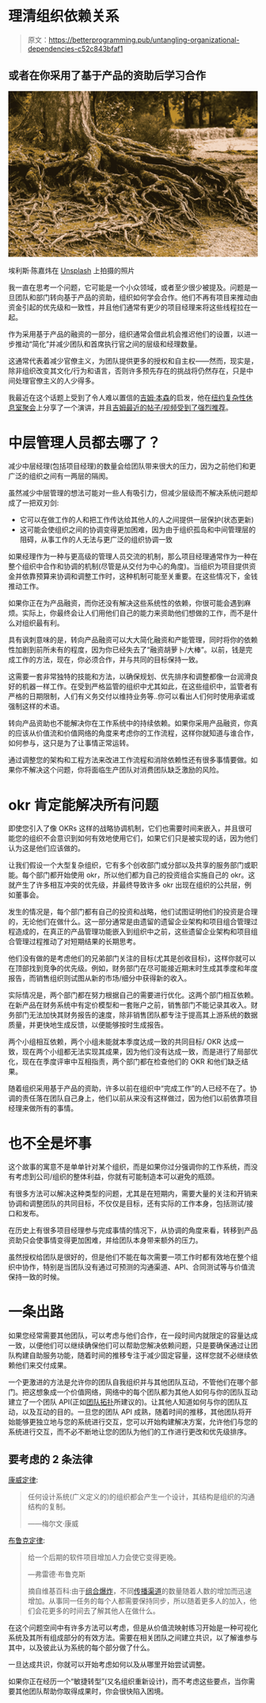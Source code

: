 # 理清组织依赖关系

> 原文：<https://betterprogramming.pub/untangling-organizational-dependencies-c52c843bfaf1>

## 或者在你采用了基于产品的资助后学习合作

![](img/c2d5ff4dfea8add2b3a8e6306a3d8b67.png)

埃利斯·陈嘉炜在 [Unsplash](https://unsplash.com/s/photos/complex?utm_source=unsplash&utm_medium=referral&utm_content=creditCopyText) 上拍摄的照片

我一直在思考一个问题，它可能是一个小众领域，或者至少很少被提及。问题是一旦团队和部门转向基于产品的资助，组织如何学会合作。他们不再有项目来推动由资金引起的优先级和一致性，并且他们通常有更少的项目经理来将这些线程拉在一起。

作为采用基于产品的融资的一部分，组织通常会借此机会推迟他们的设置，以进一步推动“简化”并减少团队和首席执行官之间的层级和经理数量。

这通常代表着减少官僚主义，为团队提供更多的授权和自主权——然而，现实是，除非组织改变其文化/行为和语言，否则许多预先存在的挑战将仍然存在，只是中间处理官僚主义的人少得多。

我最近在这个话题上受到了令人难以置信的[吉姆·本森](https://medium.com/@ourfounder)的启发，他在[纽约复杂性休息室聚会](https://vimeo.com/705564822)上分享了一个演讲，并且[吉姆最近的帖子/视频受到了强烈推荐](https://medium.com/whats-your-modus/death-to-dependencies-206e77370e4d)。

# 中层管理人员都去哪了？

减少中层经理(包括项目经理)的数量会给团队带来很大的压力，因为之前他们和更广泛的组织之间有一两层的隔阂。

虽然减少中层管理的想法可能对一些人有吸引力，但减少层级而不解决系统问题却成了一把双刃剑:

*   它可以在做工作的人和把工作传达给其他人的人之间提供一层保护(状态更新)
*   这可能会使组织之间的协调变得更加困难，因为由于组织孤岛和中间管理层的阻碍，从事工作的人无法与更广泛的组织协调一致

如果经理作为一种与更高级的管理人员交流的机制，那么项目经理通常作为一种在整个组织中合作和协调的机制(尽管是从交付为中心的角度)。当组织为项目提供资金并依靠预算来协调和调整工作时，这种机制可能至关重要。在这些情况下，金钱推动工作。

如果你正在为产品融资，而你还没有解决这些系统性的依赖，你很可能会遇到麻烦。实际上，你最终会让人们用他们自己的能力来资助他们想做的工作，而不是什么对组织最有利。

具有讽刺意味的是，转向产品融资可以大大简化融资和产能管理，同时将你的依赖性加剧到前所未有的程度，因为你已经失去了“融资胡萝卜/大棒”。以前，钱是完成工作的方法，现在，你必须合作，并与共同的目标保持一致。

这需要一套非常独特的技能和方法，以确保规划、优先排序和调整都像一台润滑良好的机器一样工作。在受到严格监管的组织中尤其如此，在这些组织中，监管者有严格的日期限制，人们有义务交付以维持业务等..你可以看出人们何时使用承诺或强制这样的术语。

转向产品资助也不能解决你在工作系统中的持续依赖。如果你采用产品融资，你真的应该从价值流和价值网络的角度来考虑你的工作流程，这样你就知道与谁合作，如何参与，这只是为了让事情正常运转。

通过调整您的架构和工程方法来改进工作流程和消除依赖性还有很多事情要做。如果你不解决这个问题，你将面临生产团队对消费团队缺乏激励的风险。

# okr 肯定能解决所有问题

即使您引入了像 OKRs 这样的战略协调机制，它们也需要时间来嵌入，并且很可能您的组织不会意识到如何有效地使用它们，如果它们只是被实现的话，因为他们认为这是他们应该做的。

让我们假设一个大型复杂组织，它有多个创收部门或分部以及共享的服务部门或职能。每个部门都开始使用 okr，所以他们都为自己的投资组合实施自己的 okr。这就产生了许多相互冲突的优先级，并最终导致许多 okr 出现在组织的公共层，例如董事会。

发生的情况是，每个部门都有自己的投资和战略，他们试图证明他们的投资是合理的，无论他们在做什么。这一部分通常是由遗留的遗留企业架构和项目组合管理过程造成的，在真正的产品管理功能嵌入到组织中之前，这些遗留企业架构和项目组合管理过程推动了对短期结果的长期思考。

他们没有做的是考虑他们的兄弟部门关注的目标(尤其是创收目标)，这样你就可以在顶部找到竞争的优先级。例如，财务部门在尽可能接近期末时生成其季度和年度报告，而销售组织则试图从新的市场/细分中获得新的收入。

实际情况是，两个部门都在努力根据自己的需要进行优化。这两个部门相互依赖。在新产品在财务系统中有定价模型和一套账户之前，销售部门不能记录其收入。财务部门无法加快其财务报告的速度，除非销售团队都专注于提高其上游系统的数据质量，并更快地生成反馈，以便能够按时生成报告。

两个小组相互依赖，两个小组未能就本季度达成一致的共同目标/ OKR 达成一致，现在两个小组都无法实现其成果，因为他们没有达成一致，而是进行了局部优化，现在在季度评审中互相指责，两个部门都在检查他们的 OKR 和他们缺乏结果。

随着组织采用基于产品的资助，许多以前在组织中“完成工作”的人已经不在了。协调的责任落在团队自己身上，他们以前从来没有这样做过，因为他们以前依靠项目经理来做所有的事情。

# 也不全是坏事

这个故事的寓意不是单单针对某个组织，而是如果你过分强调你的工作系统，而没有考虑到公司/组织的整体利益，你就有可能制造本可以避免的瓶颈。

有很多方法可以解决这种类型的问题，尤其是在短期内，需要大量的关注和开销来协调和调整团队的共同目标，不仅仅是目标，还有实际的工作本身，包括测试/接口和发布。

在历史上有很多项目经理参与完成事情的情况下，从协调的角度来看，转移到产品资助只会使事情变得更加困难，并给团队本身带来额外的压力。

虽然授权给团队是很好的，但是他们不能在每次需要一项工作时都有效地在整个组织中协作，特别是当团队没有通过可预测的沟通渠道、API、合同测试等与价值流保持一致的时候。

# 一条出路

如果您经常需要其他团队，可以考虑与他们合作，在一段时间内就限定的容量达成一致，以便他们可以继续确保他们可以帮助您解决依赖问题，只是要确保通过让团队构建自助服务功能，随着时间的推移专注于减少固定容量，这样您就不必继续依赖他们来交付成果。

一个更激进的方法是允许你的团队自我组织并与其他团队互动，不管他们在哪个部门。把这想象成一个价值网络，网络中的每个团队都为其他人如何与你的团队互动建立了一个团队 API(正如[团队拓扑](https://github.com/TeamTopologies/Team-API-template)所建议的)。让其他人知道如何与你的团队互动，以及互动的目的。一旦您的团队 API 成熟，随着时间的推移，其他团队将开始能够更独立地与您的系统进行交互，您可以开始构建解决方案，允许他们与您的系统进行交互，而不必不断地让您的团队为他们的工作进行更改和优先级排序。

## **要考虑的 2 条法律**

[康威定律](https://en.wikipedia.org/wiki/Conway%27s_law):

> 任何设计系统(广义定义的)的组织都会产生一个设计，其结构是组织的沟通结构的复制。
> 
> ——梅尔文·康威

[布鲁克定律](https://en.wikipedia.org/wiki/Brooks%27s_law):

> 给一个后期的软件项目增加人力会使它变得更晚。
> 
> —弗雷德·布鲁克斯
> 
> 摘自维基百科:由于[组合爆炸](https://en.wikipedia.org/wiki/Combinatorial_explosion_(communication))，不同[传播渠道](https://en.wikipedia.org/wiki/Communication_channel)的数量随着人数的增加而迅速增加。从事同一任务的每个人都需要保持同步，所以随着更多人的加入，他们会花更多的时间去了解其他人在做什么。

在这个问题空间中有许多方法可以考虑，但是从价值流映射练习开始是一种可视化系统及其所有组成部分的有效方法。需要在相关团队之间建立共识，以了解谁参与其中，以及彼此认为系统的每个部分做了什么。

一旦达成共识，你就可以开始考虑如何以及从哪里开始尝试调整。

如果你正在经历一个“敏捷转型”(又名组织重新设计)，而不考虑这些要点，当你需要其他团队帮助你取得成果时，你会很快陷入困境。